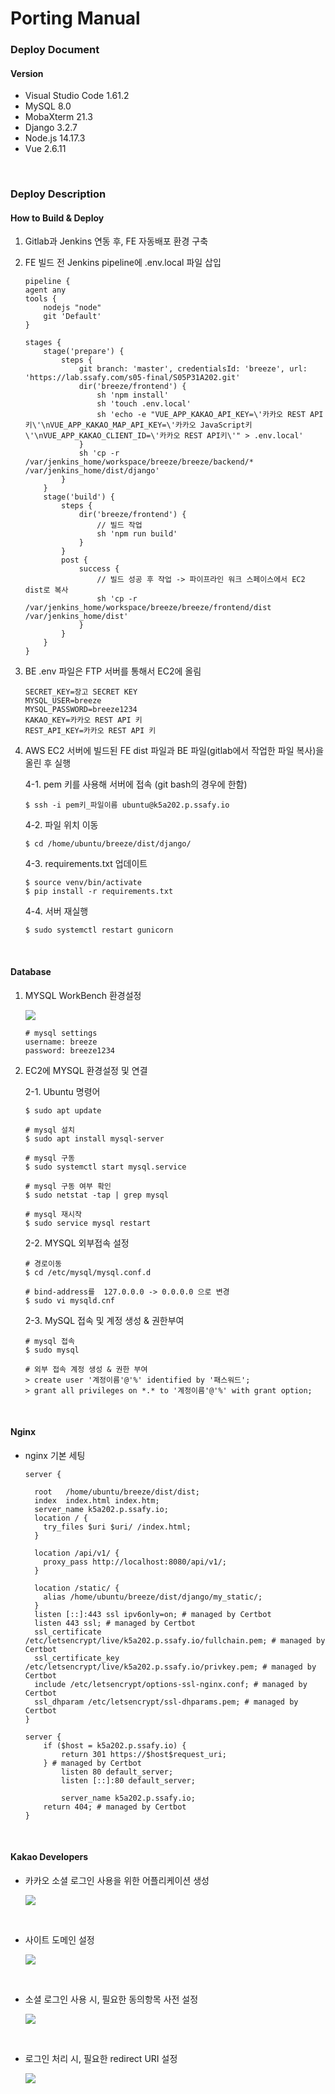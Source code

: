 # Porting Manual

### Deploy Document

#### Version
- Visual Studio Code 1.61.2 
- MySQL 8.0
- MobaXterm 21.3
- Django 3.2.7
- Node.js 14.17.3
- Vue 2.6.11


<br>

### Deploy Description

#### How to Build & Deploy
1. Gitlab과 Jenkins 연동 후, FE 자동배포 환경 구축
2. FE 빌드 전 Jenkins pipeline에 .env.local 파일 삽입

    
    ```
    pipeline {
	agent any
	tools {
		nodejs "node"
		git 'Default'
	}
	
	stages {
		stage('prepare') {
		    steps {
        		git branch: 'master', credentialsId: 'breeze', url: 'https://lab.ssafy.com/s05-final/S05P31A202.git'
        		dir('breeze/frontend') {
                    sh 'npm install'
                    sh 'touch .env.local'
                    sh 'echo -e "VUE_APP_KAKAO_API_KEY=\'카카오 REST API키\'\nVUE_APP_KAKAO_MAP_API_KEY=\'카카오 JavaScript키\'\nVUE_APP_KAKAO_CLIENT_ID=\'카카오 REST API키\'" > .env.local'
                }
        		sh 'cp -r /var/jenkins_home/workspace/breeze/breeze/backend/* /var/jenkins_home/dist/django'
		    }
		}
		stage('build') {
			steps {
			    dir('breeze/frontend') {
                    // 빌드 작업
                    sh 'npm run build'
                }
			}
			post {
				success {
					// 빌드 성공 후 작업 -> 파이프라인 워크 스페이스에서 EC2 dist로 복사
					sh 'cp -r /var/jenkins_home/workspace/breeze/breeze/frontend/dist /var/jenkins_home/dist'
				}
			}
		}
	}
    ```


3. BE .env 파일은 FTP 서버를 통해서 EC2에 올림
    
    ```
    SECRET_KEY=장고 SECRET KEY
    MYSQL_USER=breeze
    MYSQL_PASSWORD=breeze1234
    KAKAO_KEY=카카오 REST API 키
    REST_API_KEY=카카오 REST API 키
    ```



4. AWS EC2 서버에 빌드된 FE dist 파일과 BE 파일(gitlab에서 작업한 파일 복사)을 올린 후 실행
    
    4-1. pem 키를 사용해 서버에 접속 (git bash의 경우에 한함)
    ```
    $ ssh -i pem키_파일이름 ubuntu@k5a202.p.ssafy.io
    ```
    4-2. 파일 위치 이동
    ```
    $ cd /home/ubuntu/breeze/dist/django/
    ```
    4-3. requirements.txt 업데이트
    ```
    $ source venv/bin/activate
    $ pip install -r requirements.txt
    ```
    4-4. 서버 재실행
    ```
    $ sudo systemctl restart gunicorn
    ```
    
<br>

#### Database
1. MYSQL WorkBench 환경설정

    ![](https://i.imgur.com/EdQrUxS.png)
    
    ```
    # mysql settings
    username: breeze
    password: breeze1234
    ```


2. EC2에 MYSQL 환경설정 및 연결
    
    2-1. Ubuntu 명령어

    ```
    $ sudo apt update
    
    # mysql 설치
    $ sudo apt install mysql-server
    
    # mysql 구동
    $ sudo systemctl start mysql.service
    
    # mysql 구동 여부 확인
    $ sudo netstat -tap | grep mysql
    
    # mysql 재시작
    $ sudo service mysql restart
    ```

    2-2. MYSQL 외부접속 설정
    
    ```
    # 경로이동
    $ cd /etc/mysql/mysql.conf.d

    # bind-address를  127.0.0.0 -> 0.0.0.0 으로 변경
    $ sudo vi mysqld.cnf
    ```

    2-3. MySQL 접속 및 계정 생성 & 권한부여
    
    ```
    # mysql 접속
    $ sudo mysql

    # 외부 접속 계정 생성 & 권한 부여
    > create user '계정이름'@'%' identified by '패스워드';
    > grant all privileges on *.* to '계정이름'@'%' with grant option;
    ```

<br>

#### Nginx
- nginx 기본 세팅

    ```
    server {

      root   /home/ubuntu/breeze/dist/dist;
      index  index.html index.htm;
      server_name k5a202.p.ssafy.io;
      location / {
        try_files $uri $uri/ /index.html;
      }

      location /api/v1/ {
        proxy_pass http://localhost:8080/api/v1/;
      }

      location /static/ {
        alias /home/ubuntu/breeze/dist/django/my_static/;
      }
      listen [::]:443 ssl ipv6only=on; # managed by Certbot
      listen 443 ssl; # managed by Certbot
      ssl_certificate /etc/letsencrypt/live/k5a202.p.ssafy.io/fullchain.pem; # managed by Certbot
      ssl_certificate_key /etc/letsencrypt/live/k5a202.p.ssafy.io/privkey.pem; # managed by Certbot
      include /etc/letsencrypt/options-ssl-nginx.conf; # managed by Certbot
      ssl_dhparam /etc/letsencrypt/ssl-dhparams.pem; # managed by Certbot
    }

    server {
        if ($host = k5a202.p.ssafy.io) {
            return 301 https://$host$request_uri;
        } # managed by Certbot
            listen 80 default_server;
            listen [::]:80 default_server;

            server_name k5a202.p.ssafy.io;
        return 404; # managed by Certbot
    }
    ```
    
<Br>

#### Kakao Developers

- 카카오 소셜 로그인 사용을 위한 어플리케이션 생성

    ![](https://i.imgur.com/g6ncSLQ.png)

<br>

- 사이트 도메인 설정

    ![](https://i.imgur.com/Nl51NkT.png)

<br>

- 소셜 로그인 사용 시, 필요한 동의항목 사전 설정

    ![](https://i.imgur.com/VsKEI9V.png)

<br>

- 로그인 처리 시, 필요한 redirect URI 설정

    ![](https://i.imgur.com/ilPXc7M.png)

















